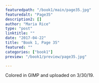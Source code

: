 ```yaml
---
featuredpath: "/book1/main/page35.jpg"
featuredalt: "Page35"
description2: []
author: "Maria Rice"
type: "post"
linktitle: ""
date: "2017-04-22"
title: "Book 1, Page 35"
featured: ""
categories: ["book1"]
preview: "/book1/preview/page35.jpg"

---
```


Colored in GIMP and uploaded on 3/30/19.
